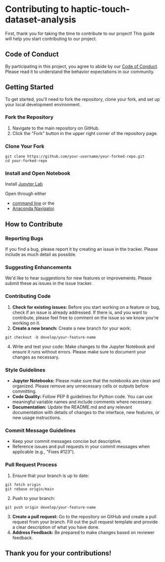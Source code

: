 # Contributing to haptic-touch-dataset-analysis

First, thank you for taking the time to contribute to our project! This guide will help you start contributing to our project.

## Code of Conduct

By participating in this project, you agree to abide by our [Code of Conduct](CODE_OF_CONDUCT.md). Please read it to understand the behavior expectations in our community.

## Getting Started

To get started, you'll need to fork the repository, clone your fork, and set up your local development environment.

### Fork the Repository

1. Navigate to the main repository on GitHub.
2. Click the "Fork" button in the upper right corner of the repository page.

### Clone Your Fork

```
git clone https://github.com/your-username/your-forked-repo.git
cd your-forked-repo
```

### Install and Open Notebook
Install [Jupyter Lab](https://jupyterlab.readthedocs.io/en/stable/getting_started/installation.html)

Open through either
- [command line](https://jupyterlab.readthedocs.io/en/stable/getting_started/starting.html) or the
- [Anaconda Navigator](https://www.anaconda.com/download).

## How to Contribute

### Reporting Bugs
If you find a bug, please report it by creating an issue in the tracker. Please include as much detail as possible.

### Suggesting Enhancements
We'd like to hear suggestions for new features or improvements. Please submit these as issues in the issue tracker.

### Contributing Code
1. **Check for existing issues:** Before you start working on a feature or bug, check if an issue is already addressed. If there is, and you want to contribute, please feel free to comment on the issue so we know you're working on it.
2. **Create a new branch:** Create a new branch for your work:

```git checkout -b develop/your-feature-name```

4. Write and test your code: Make changes to the Jupyter Notebook and ensure it runs without errors. Please make sure to document your changes as necessary.

### Style Guidelines
- **Jupyter Notebooks:** Please make sure that the notebooks are clean and organized. Please remove any unnecessary cells or outputs before committing.
- **Code Quality:** Follow PEP 8 guidelines for Python code. You can use meaningful variable names and include comments where necessary.
- **Documentation:** Update the README.md and any relevant documentation with details of changes to the interface, new features, or new usage instructions.

### Commit Message Guidelines
- Keep your commit messages concise but descriptive.
- Reference issues and pull requests in your commit messages when applicable (e.g., "Fixes #123").

### Pull Request Process
1. Ensure that your branch is up to date:
```
git fetch origin
git rebase origin/main
```
2. Push to your branch:
```
git push origin develop/your-feature-name
```
3. **Create a pull request:** Go to the repository on GitHub and create a pull request from your branch. Fill out the pull request template and provide a clear description of what you have done.
4. **Address Feedback:** Be prepared to make changes based on reviewer feedback.

## Thank you for your contributions!
